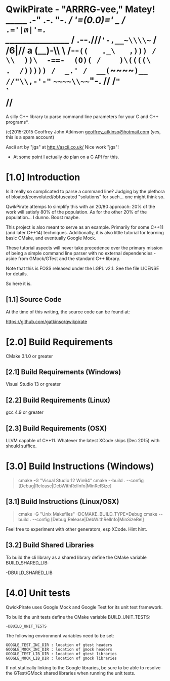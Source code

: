 QwikPirate - "ARRRG-vee," Matey!
                 _____
              .-" .-. "-.
            _/ '=(0.0)=' \_
          /`   .='|m|'=.   `\
          \________________ /
      .--.__///`'-,__~\\\\~`
     / /6|__\// a (__)-\\\\
     \ \/--`((   ._\   ,)))
     /  \\  ))\  -==-  (O)(
    /    )\((((\   .  /)))))
   /  _.' /  __(`~~~~`)__
  //"\\,-'-"`   `~~~~\\~~`"-.
 //  /`"              `      `\
//
================================

A silly C++ library to parse command line parameters for your C and C++ programs*.

(c)2015-2015 Geoffrey John Atkinson
geoffrey_atkinso@hotmail.com (yes, this is a spam account)

Ascii art by "jgs" at http://ascii.co.uk/  Nice work "jgs"!

* At some point I actually *do* plan on a C API for this.

[1.0] Introduction
==================

Is it really so complicated to parse a command line?  Judging by the plethora
of bloated/convoluted/obfuscated "solutions" for such... one might think so.

QwikPirate attemps to simplify this with an 20/80 approach:  20% of the work will
satisfy 80% of the population. As for the other 20% of the population... I dunno.
Boost maybe.

This project is also meant to serve as an example.  Primarily for some C++11 
(and later C++14) techniques.  Additionally, it is also little tutorial for 
learning basic CMake, and eventually Google Mock.  

These tutorial aspects will never take precedence over the primary mission of 
being a simple command line parser with no external dependencies - aside from 
GMock/GTest and the standard C++ library.

Note that this is FOSS released under the LGPL v2.1.  See the file LICENSE
for details.

So here it is.

[1.1] Source Code
-----------------

At the time of this writing, the source code can be found at:

https://github.com/gatkinso/qwikpirate


[2.0] Build Requirements
========================

CMake 3.1.0 or greater

[2.1] Build Requirements (Windows)
----------------------------------

Visual Studio 13 or greater

[2.2] Build Requirements (Linux)
--------------------------------

gcc 4.9 or greater

[2.3] Build Requirements (OSX)
------------------------------

LLVM capable of C++11.  Whatever the latest XCode ships (Dec 2015) with should 
suffice.

[3.0] Build Instructions (Windows)
==================================

> cmake -G "Visual Studio 12 Win64" <source directory>
> cmake --build . --config [Debug|Release|DebWithRelInfo|MinRelSize]

[3.1] Build Instructions (Linux/OSX)
------------------------------------

> cmake -G "Unix Makefiles" -DCMAKE_BUILD_TYPE=Debug <source directory>
> cmake --build . --config [Debug|Release|DebWithRelInfo|MinSizeRel]

Feel free to experiment with other generators, esp XCode.  Hint hint.

[3.2] Build Shared Libraries
----------------------------

To build the cli library as a shared library define the CMake variable 
BUILD_SHARED_LIB:

-DBUILD_SHARED_LIB

[4.0] Unit tests
================

QwickPirate uses Google Mock and Google Test for its unit test framework.

To build the unit tests define the CMake variable BUILD_UNIT_TESTS:

    -DBUILD_UNIT_TESTS

The following environment variables need to be set:

	GOOGLE_TEST_INC_DIR : location of gtest headers
	GOOGLE_MOCK_INC_DIR : location of gmock headers
	GOOGLE_TEST_LIB_DIR : location of gtest libraries
	GOOGLE_MOCK_LIB_DIR : location of gmock libraries
	
If not statically linking to the Google libraries, be sure to be able to
resolve the GTest/GMock shared libraries when running the unit tests.





